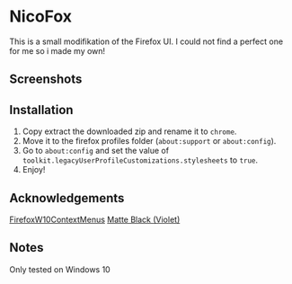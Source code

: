 # NicoFox

This is a small modifikation of the Firefox UI. I could not find a perfect one for me so i made my own!

## Screenshots

## Installation

1. Copy extract the downloaded zip and rename it to `chrome`.
2. Move it to the firefox profiles folder (`about:support` or `about:config`).
3. Go to `about:config` and set the value of `toolkit.legacyUserProfileCustomizations.stylesheets` to `true`.
4. Enjoy!

## Acknowledgements

[FirefoxW10ContextMenus](https://github.com/M1ch431/FirefoxW10ContextMenus)
[Matte Black (Violet)](https://addons.mozilla.org/en-US/firefox/addon/matte-black-violet/)

## Notes
Only tested on Windows 10